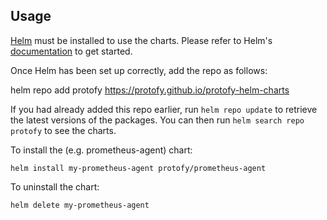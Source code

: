 ## Usage

[Helm](https://helm.sh) must be installed to use the charts.  Please refer to
Helm's [documentation](https://helm.sh/docs) to get started.

Once Helm has been set up correctly, add the repo as follows:

  helm repo add protofy https://protofy.github.io/protofy-helm-charts

If you had already added this repo earlier, run `helm repo update` to retrieve
the latest versions of the packages.  You can then run `helm search repo
protofy` to see the charts.

To install the <chart-name> (e.g. prometheus-agent) chart:

    helm install my-prometheus-agent protofy/prometheus-agent

To uninstall the chart:

    helm delete my-prometheus-agent